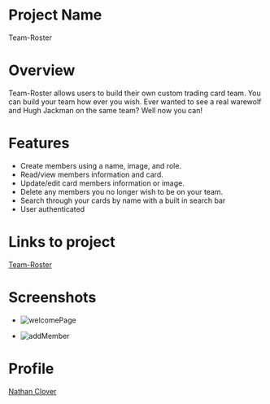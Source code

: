 # Project Name
Team-Roster

# Overview
Team-Roster allows users to build their own custom trading card team. You can build your team how ever you wish. Ever wanted to see a real warewolf and Hugh Jackman on the same team? Well now you can!

# Features

- Create members using a name, image, and role.
- Read/view members information and card.
- Update/edit card members information or image.
- Delete any members you no longer wish to be on your team.
- Search through your cards by name with a built in search bar
- User authenticated

# Links to project
[Team-Roster](https://github.com/cloverww04/Team-Roster)

# Screenshots
- ![welcomePage](https://user-images.githubusercontent.com/84203439/235316948-2c778a37-1bc6-49b6-a3c7-a8713629ef40.PNG) 

- ![addMember](https://user-images.githubusercontent.com/84203439/235317210-4c97b18b-f6df-4c2c-9119-1cd667762dea.PNG)

# Profile

[Nathan Clover](https://github.com/cloverww04)
